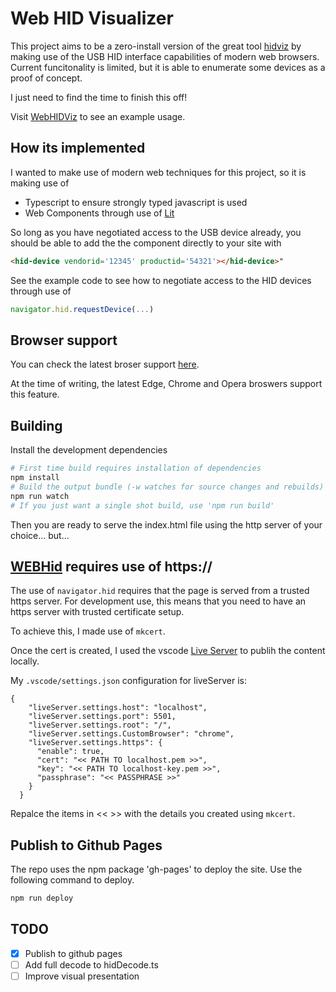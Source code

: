 # Web HID Visualizer

This project aims to be a zero-install version of the great tool [hidviz](https://hidviz.org/) by making use of the USB HID interface capabilities of modern web browsers.  Current funcitonality is limited, but it is able to enumerate some devices as a proof of concept.

I just need to find the time to finish this off!

Visit [WebHIDViz](https://m5p3nc3r.github.io/webhidviz/) to see an example usage.

## How its implemented

I wanted to make use of modern web techniques for this project, so it is making use of

- Typescript to ensure strongly typed javascript is used
- Web Components through use of [Lit](https://lit.dev)

So long as you have negotiated access to the USB device already, you should be able to add the the component directly to your site with

```html
<hid-device vendorid='12345' productid='54321'></hid-device>"

```

See the example code to see how to negotiate access to the HID devices through use of

```javascript
navigator.hid.requestDevice(...)
```

## Browser support

You can check the latest broser support [here](https://caniuse.com/webhid).

At the time of writing, the latest Edge, Chrome and Opera broswers support this feature.

## Building

Install the development dependencies

```bash
# First time build requires installation of dependencies
npm install
# Build the output bundle (-w watches for source changes and rebuilds)
npm run watch
# If you just want a single shot build, use 'npm run build'
```

Then you are ready to serve the index.html file using the http server of your choice... but...

## [WEBHid](https://wicg.github.io/webhid/) requires use of https://

The use of ```navigator.hid``` requires that the page is served from a trusted https server.  For development use, this means that you need to have an https server with trusted certificate setup.

To achieve this, I made use of ```mkcert```.

Once the cert is created, I used the vscode [Live Server](https://marketplace.visualstudio.com/items?itemName=ritwickdey.LiveServer) to publih the content locally.

My ```.vscode/settings.json``` configuration for liveServer is:

```
{
    "liveServer.settings.host": "localhost",
    "liveServer.settings.port": 5501,
    "liveServer.settings.root": "/",
    "liveServer.settings.CustomBrowser": "chrome",
    "liveServer.settings.https": {
      "enable": true,
      "cert": "<< PATH TO localhost.pem >>",
      "key": "<< PATH TO localhost-key.pem >>",
      "passphrase": "<< PASSPHRASE >>"
    }
  }
```

Repalce the items in << >> with the details you created using ```mkcert```.

## Publish to Github Pages

The repo uses the npm package 'gh-pages' to deploy the site.  Use the following command to deploy.

```bash
npm run deploy
```


## TODO

- [x] Publish to github pages 
- [ ] Add full decode to hidDecode.ts
- [ ] Improve visual presentation